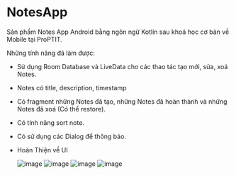 # NotesApp

Sản phẩm Notes App Android bằng ngôn ngữ Kotlin sau khoá học cơ bản về Mobile tại ProPTIT.

Những tính năng đã làm được:

* Sử dụng Room Database và LiveData cho các thao tác tạo mới, sửa, xoá Notes.
* Notes có title, description, timestamp
* Có fragment những Notes đã tạo, những Notes đã hoàn thành và những Notes đã xoá (Có thể restore).
* Có tính năng sort note.
* Có sử dụng các Dialog để thông báo.
* Hoàn Thiện về UI

  ![image](https://user-images.githubusercontent.com/84316258/189871785-d764ae61-ff65-41c8-b795-9d6e34131374.png)
  ![image](https://user-images.githubusercontent.com/84316258/189872003-51f68d3f-075c-4ca7-844b-4e0f8afd4dd8.png)
  ![image](https://user-images.githubusercontent.com/84316258/192536703-70ea9e92-5214-48a9-90e5-961811a845d6.png)
  ![image](https://user-images.githubusercontent.com/84316258/192536781-b0aed8ad-3c7d-4045-81b2-970e2384ba04.png)

